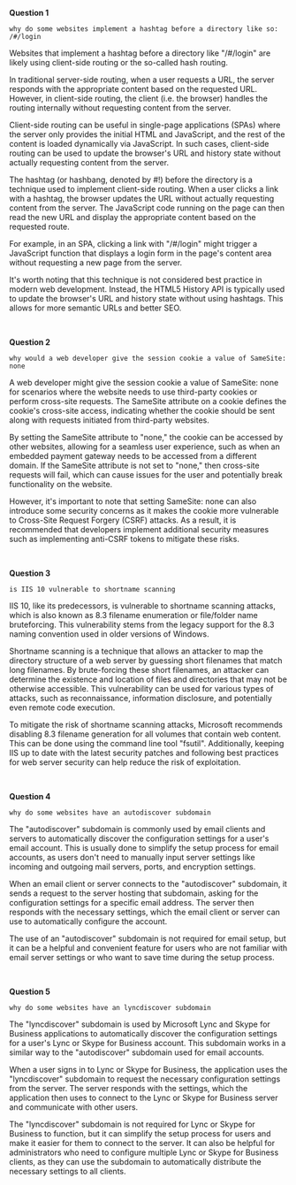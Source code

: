 **Question 1**
```
why do some websites implement a hashtag before a directory like so: /#/login
```

Websites that implement a hashtag before a directory like "/#/login" are likely using client-side routing or the so-called hash routing.

In traditional server-side routing, when a user requests a URL, the server responds with the appropriate content based on the requested URL. However, in client-side routing, the client (i.e. the browser) handles the routing internally without requesting content from the server.

Client-side routing can be useful in single-page applications (SPAs) where the server only provides the initial HTML and JavaScript, and the rest of the content is loaded dynamically via JavaScript. In such cases, client-side routing can be used to update the browser's URL and history state without actually requesting content from the server.

The hashtag (or hashbang, denoted by #!) before the directory is a technique used to implement client-side routing. When a user clicks a link with a hashtag, the browser updates the URL without actually requesting content from the server. The JavaScript code running on the page can then read the new URL and display the appropriate content based on the requested route.

For example, in an SPA, clicking a link with "/#/login" might trigger a JavaScript function that displays a login form in the page's content area without requesting a new page from the server.

It's worth noting that this technique is not considered best practice in modern web development. Instead, the HTML5 History API is typically used to update the browser's URL and history state without using hashtags. This allows for more semantic URLs and better SEO.

<br/>

**Question 2**
```
why would a web developer give the session cookie a value of SameSite: none 
```

A web developer might give the session cookie a value of SameSite: none for scenarios where the website needs to use third-party cookies or perform cross-site requests. The SameSite attribute on a cookie defines the cookie's cross-site access, indicating whether the cookie should be sent along with requests initiated from third-party websites.

By setting the SameSite attribute to "none," the cookie can be accessed by other websites, allowing for a seamless user experience, such as when an embedded payment gateway needs to be accessed from a different domain. If the SameSite attribute is not set to "none," then cross-site requests will fail, which can cause issues for the user and potentially break functionality on the website.

However, it's important to note that setting SameSite: none can also introduce some security concerns as it makes the cookie more vulnerable to Cross-Site Request Forgery (CSRF) attacks. As a result, it is recommended that developers implement additional security measures such as implementing anti-CSRF tokens to mitigate these risks.

<br/>

**Question 3**
```
is IIS 10 vulnerable to shortname scanning
```
IIS 10, like its predecessors, is vulnerable to shortname scanning attacks, which is also known as 8.3 filename enumeration or file/folder name bruteforcing. This vulnerability stems from the legacy support for the 8.3 naming convention used in older versions of Windows.

Shortname scanning is a technique that allows an attacker to map the directory structure of a web server by guessing short filenames that match long filenames. By brute-forcing these short filenames, an attacker can determine the existence and location of files and directories that may not be otherwise accessible. This vulnerability can be used for various types of attacks, such as reconnaissance, information disclosure, and potentially even remote code execution.

To mitigate the risk of shortname scanning attacks, Microsoft recommends disabling 8.3 filename generation for all volumes that contain web content. This can be done using the command line tool "fsutil". Additionally, keeping IIS up to date with the latest security patches and following best practices for web server security can help reduce the risk of exploitation.

<br/>

**Question 4**
```
why do some websites have an autodiscover subdomain
```

The "autodiscover" subdomain is commonly used by email clients and servers to automatically discover the configuration settings for a user's email account. This is usually done to simplify the setup process for email accounts, as users don't need to manually input server settings like incoming and outgoing mail servers, ports, and encryption settings.

When an email client or server connects to the "autodiscover" subdomain, it sends a request to the server hosting that subdomain, asking for the configuration settings for a specific email address. The server then responds with the necessary settings, which the email client or server can use to automatically configure the account.

The use of an "autodiscover" subdomain is not required for email setup, but it can be a helpful and convenient feature for users who are not familiar with email server settings or who want to save time during the setup process.

<br/>

**Question 5**
```
why do some websites have an lyncdiscover subdomain
```

The "lyncdiscover" subdomain is used by Microsoft Lync and Skype for Business applications to automatically discover the configuration settings for a user's Lync or Skype for Business account. This subdomain works in a similar way to the "autodiscover" subdomain used for email accounts.

When a user signs in to Lync or Skype for Business, the application uses the "lyncdiscover" subdomain to request the necessary configuration settings from the server. The server responds with the settings, which the application then uses to connect to the Lync or Skype for Business server and communicate with other users.

The "lyncdiscover" subdomain is not required for Lync or Skype for Business to function, but it can simplify the setup process for users and make it easier for them to connect to the server. It can also be helpful for administrators who need to configure multiple Lync or Skype for Business clients, as they can use the subdomain to automatically distribute the necessary settings to all clients.
